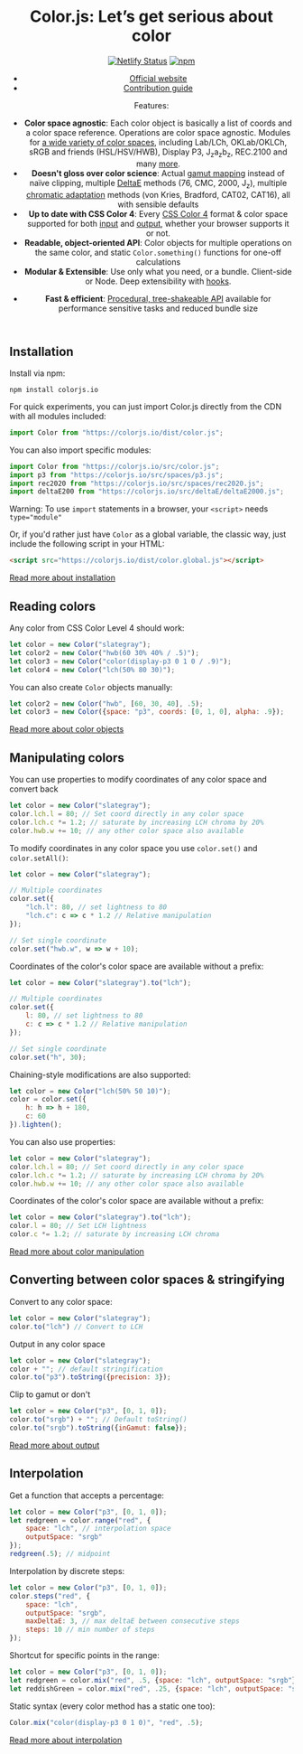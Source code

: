 <header class="readme-only">

# Color.js: Let’s get serious about color
[![Netlify Status](https://api.netlify.com/api/v1/badges/a6208d72-3d48-43ab-9132-b9f31f828609/deploy-status)](https://app.netlify.com/sites/colorjs/deploys)
[![npm](https://img.shields.io/npm/dw/colorjs.io)](https://npmjs.com/package/colorjs.io)

- [Official website](https://colorjs.io)
- [Contribution guide](CONTRIBUTING.md)

Features:

- **Color space agnostic**: Each color object is basically a list of coords and a color space reference. Operations are color space agnostic.
Modules for <a href="https://colorjs.io/docs/spaces.html">a wide variety of color spaces</a>,
including Lab/LCh, OKLab/OKLCh,
sRGB and friends (HSL/HSV/HWB), Display P3,
J<sub>z</sub>a<sub>z</sub>b<sub>z</sub>, REC.2100 and many <a href="https://colorjs.io/docs/spaces.html">more</a>.
- **Doesn't gloss over color science**: Actual <a href="docs/gamut-mapping.html">gamut mapping</a> instead of naïve clipping,
multiple <a href="https://colorjs.io/docs/color-difference.html">DeltaE</a> methods (76, CMC, 2000, J<sub>z</sub>),
multiple <a href="https://colorjs.io/docs/adaptation.html">chromatic adaptation</a> methods (von Kries, Bradford, CAT02, CAT16),
all with sensible defaults
- **Up to date with CSS Color 4**: Every <a href="https://drafts.csswg.org/css-color-4/">CSS Color 4</a> format & color space supported for both <a href="docs/the-color-object.html">input</a> and <a href="https://colorjs.io/docs/output.html">output</a>, whether your browser supports it or not.
- **Readable, object-oriented API**: Color objects for multiple operations on the same color, and static `Color.something()` functions for one-off calculations
- **Modular & Extensible**: Use only what you need, or a bundle. Client-side or Node. Deep extensibility with <a href="https://colorjs.io/api/#Hooks-hooks.js">hooks</a>. </p>
- **Fast & efficient**: <a href="https://colorjs.io/docs/procedural.html">Procedural, tree-shakeable API</a> available for performance sensitive tasks and reduced bundle size

</header>

<section class="cn-ignore">

## Installation

Install via npm:

```
npm install colorjs.io
```

For quick experiments, you can just import Color.js directly from the CDN with all modules included:

```js
import Color from "https://colorjs.io/dist/color.js";
```

You can also import specific modules:

```js
import Color from "https://colorjs.io/src/color.js";
import p3 from "https://colorjs.io/src/spaces/p3.js";
import rec2020 from "https://colorjs.io/src/spaces/rec2020.js";
import deltaE200 from "https://colorjs.io/src/deltaE/deltaE2000.js";
```

Warning: To use `import` statements in a browser, your `<script>` needs `type="module"`

Or, if you'd rather just have `Color` as a global variable, the classic way, just include the following script in your HTML:

```html
<script src="https://colorjs.io/dist/color.global.js"></script>
```

<p class="read-more"><a href="https://colorjs.io/get">Read more about installation</a></p>

</section>

<section>

## Reading colors

Any color from CSS Color Level 4 should work:

```js
let color = new Color("slategray");
let color2 = new Color("hwb(60 30% 40% / .5)");
let color3 = new Color("color(display-p3 0 1 0 / .9)");
let color4 = new Color("lch(50% 80 30)");
```

You can also create `Color` objects manually:

```js
let color2 = new Color("hwb", [60, 30, 40], .5);
let color3 = new Color({space: "p3", coords: [0, 1, 0], alpha: .9});
```

<p class="read-more"><a href="https://colorjs.io/docs/the-color-object.html">Read more about color objects</a>

</section>

<section>
<h2>Manipulating colors</h2>

You can use properties to modify coordinates
of any color space and convert back

```js
let color = new Color("slategray");
color.lch.l = 80; // Set coord directly in any color space
color.lch.c *= 1.2; // saturate by increasing LCH chroma by 20%
color.hwb.w += 10; // any other color space also available
```

To modify coordinates in any color space you use `color.set()` and `color.setAll()`:

```js
let color = new Color("slategray");

// Multiple coordinates
color.set({
	"lch.l": 80, // set lightness to 80
	"lch.c": c => c * 1.2 // Relative manipulation
});

// Set single coordinate
color.set("hwb.w", w => w + 10);
```

Coordinates of the color's color space are available without a prefix:

```js
let color = new Color("slategray").to("lch");

// Multiple coordinates
color.set({
	l: 80, // set lightness to 80
	c: c => c * 1.2 // Relative manipulation
});

// Set single coordinate
color.set("h", 30);
```

Chaining-style modifications are also supported:
```js
let color = new Color("lch(50% 50 10)");
color = color.set({
	h: h => h + 180,
	c: 60
}).lighten();
```

You can also use properties:

```js
let color = new Color("slategray");
color.lch.l = 80; // Set coord directly in any color space
color.lch.c *= 1.2; // saturate by increasing LCH chroma by 20%
color.hwb.w += 10; // any other color space also available
```

Coordinates of the color's color space are available without a prefix:

```js
let color = new Color("slategray").to("lch");
color.l = 80; // Set LCH lightness
color.c *= 1.2; // saturate by increasing LCH chroma
```

<p class="read-more"><a href="https://colorjs.io/docs/manipulation.html">Read more about color manipulation</a></p>

</section>

<section>

## Converting between color spaces & stringifying

Convert to any color space:

```js
let color = new Color("slategray");
color.to("lch") // Convert to LCH
```

Output in any color space

```js
let color = new Color("slategray");
color + ""; // default stringification
color.to("p3").toString({precision: 3});
```

Clip to gamut or don't
```js
let color = new Color("p3", [0, 1, 0]);
color.to("srgb") + ""; // Default toString()
color.to("srgb").toString({inGamut: false});
```

<p class="read-more"><a href="https://colorjs.io/docs/output.html">Read more about output</a></p>

</section>

<section>

## Interpolation

Get a function that accepts a percentage:

```js
let color = new Color("p3", [0, 1, 0]);
let redgreen = color.range("red", {
	space: "lch", // interpolation space
	outputSpace: "srgb"
});
redgreen(.5); // midpoint
```

Interpolation by discrete steps:

```js
let color = new Color("p3", [0, 1, 0]);
color.steps("red", {
	space: "lch",
	outputSpace: "srgb",
	maxDeltaE: 3, // max deltaE between consecutive steps
	steps: 10 // min number of steps
});
```

Shortcut for specific points in the range:

```js
let color = new Color("p3", [0, 1, 0]);
let redgreen = color.mix("red", .5, {space: "lch", outputSpace: "srgb"});
let reddishGreen = color.mix("red", .25, {space: "lch", outputSpace: "srgb"});
```

Static syntax  (every color method has a static one too):

```js
Color.mix("color(display-p3 0 1 0)", "red", .5);
```

<p class="read-more"><a href="https://colorjs.io/docs/interpolation.html">Read more about interpolation</a></p>

</section>

